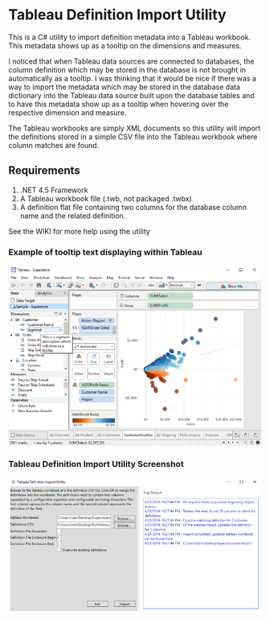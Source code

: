# Tableau Definition Import Utility
This is a C# utility to import definition metadata into a Tableau workbook. This metadata shows up as a tooltip on the dimensions and measures.

I noticed that when Tableau data sources are connected to databases, the column definition which may be stored in the database is not brought in automatically as a tooltip.  I was thinking that it would be nice if there was a way to import the metadata which may be stored in the database data dictionary into the Tableau data source built upon the database tables and to have this metadata show up as a tooltip when hovering over the respective dimension and measure.

The Tableau workbooks are simply XML documents so this utility will import the definitions stored in a simple CSV file into the Tableau workbook where column matches are found. 

## Requirements
1. .NET 4.5 Framework
2. A Tableau workbook file (.twb, not packaged .twbx)
3. A definition flat file containing two columns for the database column name and the related definition. 

See the WIKI for more help using the utility

### Example of tooltip text displaying within Tableau
![alt tag](https://raw.githubusercontent.com/beckerben/TableauDefinitionImportUtility/master/Misc/Images/ToolTipExample.png)

### Tableau Definition Import Utility Screenshot
![alt tag](https://raw.githubusercontent.com/beckerben/TableauDefinitionImportUtility/master/Misc/Images/Application.png)


